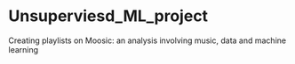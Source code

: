 # Unsuperviesd_ML_project
Creating playlists on Moosic:  an analysis involving music, data and machine learning
